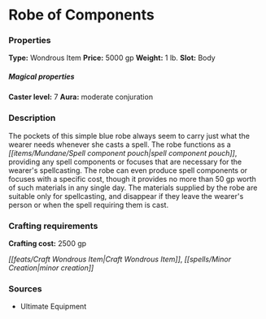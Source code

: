 ﻿---
Title: "Robe of Components"
Type: "Wondrous Item"
Price: "5000 gp"
Weight: "1 lb."
Slot: "Body"
Caster level: "7"
Aura: "moderate conjuration"
Description: |
  "The pockets of this simple blue robe always seem to carry just what the wearer needs whenever she casts a spell. The robe functions as a spell component pouch, providing any spell components or focuses that are necessary for the wearer's spellcasting. The robe can even produce spell components or focuses with a specific cost, though it provides no more than 50 gp worth of such materials in any single day. The materials supplied by the robe are suitable only for spellcasting, and disappear if they leave the wearer's person or when the spell requiring them is cast."
Crafting cost: "2500 gp"
Sources: "['Ultimate Equipment']"
---

# Robe of Components

### Properties

**Type:** Wondrous Item **Price:** 5000 gp **Weight:** 1 lb. **Slot:** Body

##### Magical properties

**Caster level:** 7 **Aura:** moderate conjuration

### Description

The pockets of this simple blue robe always seem to carry just what the wearer needs whenever she casts a spell. The robe functions as a _[[items/Mundane/Spell component pouch|spell component pouch]]_, providing any spell components or focuses that are necessary for the wearer's spellcasting. The robe can even produce spell components or focuses with a specific cost, though it provides no more than 50 gp worth of such materials in any single day. The materials supplied by the robe are suitable only for spellcasting, and disappear if they leave the wearer's person or when the spell requiring them is cast.

### Crafting requirements

**Crafting cost:** 2500 gp

_[[feats/Craft Wondrous Item|Craft Wondrous Item]]_, _[[spells/Minor Creation|minor creation]]_

### Sources

* Ultimate Equipment